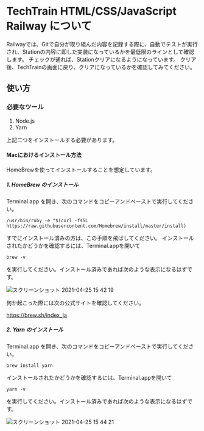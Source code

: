# TechTrain HTML/CSS/JavaScript Railway について

Railwayでは、Gitで自分が取り組んだ内容を記録する際に、自動でテストが実行され、Stationの内容に即した実装になっているかを最低限のラインとして確認します。
チェックが通れば、Stationクリアになるようになっています。
クリア後、TechTrainの画面に戻り、クリアになっているかを確認してみてください。

## 使い方

### 必要なツール

1. Node.js
2. Yarn

上記二つをインストールする必要があります。

#### Macにおけるインストール方法

HomeBrewを使ってインストールすることを想定しています。

##### 1. HomeBrew のインストール

Terminal.app を開き、次のコマンドをコピーアンドペーストで実行してください。

`/usr/bin/ruby -e "$(curl -fsSL https://raw.githubusercontent.com/Homebrew/install/master/install)`

すでにインストール済みの方は、この手順を飛ばしてください。
インストールされたかどうかを確認するには、Terminal.appを開いて

`brew -v`

を実行してください。インストール済みであれば次のような表示になるはずです。

![スクリーンショット 2021-04-25 15 42 19](https://user-images.githubusercontent.com/16362021/115983568-eba85d80-a5dc-11eb-9e1a-49462edc2d46.png)


何か起こった際には次の公式サイトを確認してください。

https://brew.sh/index_ja

##### 2. Yarn のインストール

Terminal.app を開き、次のコマンドをコピーアンドペーストで実行してください。

`brew install yarn`

インストールされたかどうかを確認するには、Terminal.appを開いて

`yarn -v`

を実行してください。インストール済みであれば次のような表示になるはずです。

![スクリーンショット 2021-04-25 15 44 21](https://user-images.githubusercontent.com/16362021/115983603-28745480-a5dd-11eb-9636-bdf4d77ab796.png)
